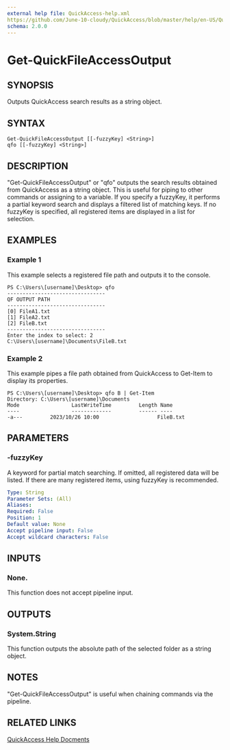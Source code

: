 ```yaml
---
external help file: QuickAccess-help.xml
https://github.com/June-10-cloudy/QuickAccess/blob/master/help/en-US/QuickAccess-help.xml
schema: 2.0.0
---
```

# Get-QuickFileAccessOutput
## SYNOPSIS
Outputs QuickAccess search results as a string object.
## SYNTAX
```
Get-QuickFileAccessOutput [[-fuzzyKey] <String>]
qfo [[-fuzzyKey] <String>]
```
## DESCRIPTION
"Get-QuickFileAccessOutput" or "qfo" outputs the search results obtained from QuickAccess as a string object.
This is useful for piping to other commands or assigning to a variable.
If you specify a fuzzyKey, it performs a partial keyword search and displays a filtered list of matching keys.
If no fuzzyKey is specified, all registered items are displayed in a list for selection.
## EXAMPLES
### Example 1
This example selects a registered file path and outputs it to the console.
```
PS C:\Users\[username]\Desktop> qfo
--------------------------------
QF OUTPUT PATH
--------------------------------
[0] FileA1.txt
[1] FileA2.txt
[2] FileB.txt
--------------------------------
Enter the index to select: 2
C:\Users\[username]\Documents\FileB.txt
```
### Example 2
This example pipes a file path obtained from QuickAccess to Get-Item to display its properties.
```
PS C:\Users\[username]\Desktop> qfo B | Get-Item
Directory: C:\Users\[username]\Documents
Mode                 LastWriteTime         Length Name
----                 -------------         ------ ----
-a---         2023/10/26 10:00                   FileB.txt
```
## PARAMETERS
### -fuzzyKey
A keyword for partial match searching.
If omitted, all registered data will be listed.
If there are many registered items, using fuzzyKey is recommended.
```yaml
Type: String
Parameter Sets: (All)
Aliases:
Required: False
Position: 1
Default value: None
Accept pipeline input: False
Accept wildcard characters: False
```
## INPUTS
### None. 
This function does not accept pipeline input.
## OUTPUTS
### System.String
This function outputs the absolute path of the selected folder as a string object.
## NOTES
"Get-QuickFileAccessOutput" is useful when chaining commands via the pipeline.
## RELATED LINKS
[QuickAccess Help Docments](https://github.com/June-10-cloudy/QuickAccess-Help)
